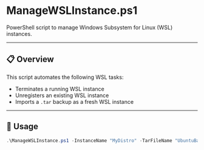 # ManageWSLInstance.ps1

PowerShell script to manage Windows Subsystem for Linux (WSL) instances.

---

## 📋 Overview

This script automates the following WSL tasks:

- Terminates a running WSL instance
- Unregisters an existing WSL instance
- Imports a `.tar` backup as a fresh WSL instance

---

## 🚀 Usage

```powershell
.\ManageWSLInstance.ps1 -InstanceName "MyDistro" -TarFileName "UbuntuBackup.tar"
